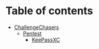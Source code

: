 # Table of contents

* [ChallengeChasers](README.md)
  * [Pentest](challengechasers/pentest/README.md)
    * [KeePassXC](challengechasers/pentest/keepassxc.md)
